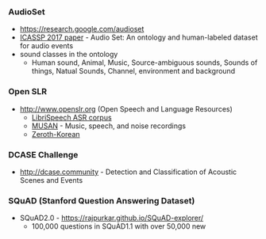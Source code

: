 ### AudioSet
* https://research.google.com/audioset
* [ICASSP 2017 paper](https://ai.google/research/pubs/pub45857) - Audio Set: An ontology and human-labeled dataset for audio events
* sound classes in the ontology
  - Human sound, Animal, Music, Source-ambiguous sounds, Sounds of things, Natual Sounds, Channel, environment and background

### Open SLR
* http://www.openslr.org (Open Speech and Language Resources)
  * [LibriSpeech ASR corpus](http://www.openslr.org/12/)
  * [MUSAN](http://www.openslr.org/17/) - Music, speech, and noise recordings 
  * [Zeroth-Korean](http://www.openslr.org/40/)

### DCASE Challenge 
* http://dcase.community - Detection and Classification of Acoustic Scenes and Events


### SQuAD (Stanford Question Answering Dataset)
* SQuAD2.0 - https://rajpurkar.github.io/SQuAD-explorer/
  - 100,000 questions in SQuAD1.1 with over 50,000 new
  
  
  
